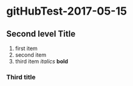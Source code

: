 # gitHubTest-2017-05-15

## Second level Title
1. first item
2. second item
3. third item
*italics*
**bold**
### Third title
